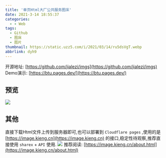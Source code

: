 ```yaml
---
title: '单页Html大厂公共服务图床'
date: 2021-3-14 18:55:37
categories:
  - - Web
tags:
  - Github
  - 图床
  - 图片
thumbnail: https://static.uzz5.com/i/2021/03/14/ru5dsVgT.webp
abbrlink: dyh9
---
```



开源地址: [https://github.com/jialezi/imgs](https://github.com/jialezi/imgs) Demo演示: [https://btu.pages.dev/](https://btu.pages.dev/)

## 预览

![](https://static.uzz5.com/i/2021/03/14/M7adJLRV.webp)

## 其他

直接下载Html文件上传到服务器即可,也可以部署到 `Cloudflare pages` ,使用的是 [https://image.kieng.cn](https://image.kieng.cn) 的接口,稳定性待观察,推荐直接使用 `sharex` + `API` 使用. ![](https://static.uzz5.com/i/2021/03/14/hCgdUOh5.webp) 推荐阅读: [https://image.kieng.cn/about.html](https://image.kieng.cn/about.html)